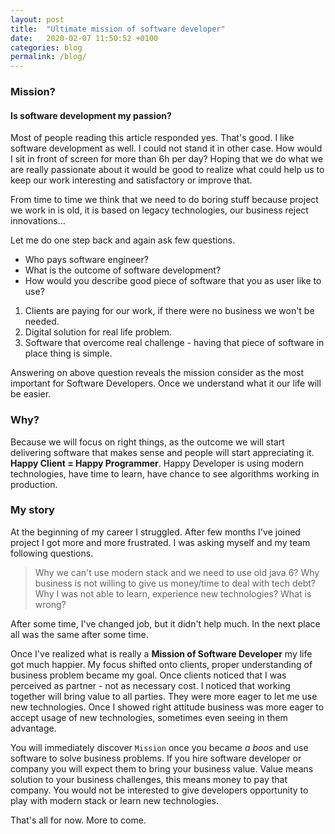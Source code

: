 ```yaml
---
layout: post
title:  "Ultimate mission of software developer"
date:   2020-02-07 11:50:52 +0100
categories: blog
permalink: /blog/
---
```

### Mission?
#### Is software development my passion?
Most of people reading this article responded yes. That's good. I like software development as well. 
I could not stand it in other case. How would I sit in front of screen for more than 6h per day?
Hoping that we do what we are really passionate about it would be good to realize what could help us
to keep our work interesting and satisfactory or improve that.

From time to time we think that we need to do boring stuff because project we work in is old, 
it is based on legacy technologies, our business reject innovations...

Let me do one step back and again ask few questions.
* Who pays software engineer?
* What is the outcome of software development?
* How would you describe good piece of software that you as user like to use?

1. Clients are paying for our work, if there were no business we won't be needed.
2. Digital solution for real life problem.
3. Software that overcome real challenge - having that piece of software in place thing is simple.

Answering on above question reveals the mission consider as the most important for Software Developers. 
Once we understand what it our life will be easier. 

### Why?
Because we will focus on right things, as the outcome we will start delivering software that makes sense and 
people will start appreciating it. **Happy Client = Happy Programmer**.
Happy Developer is using modern technologies, have time to learn, have chance to see algorithms working in production.

### My story 
At the beginning of my career I struggled. After few months I've joined project I got more and more frustrated.
I was asking myself and my team following questions.
>Why we can't use modern stack and we need to use old java 6?
Why business is not willing to give us money/time to deal with tech debt? Why I was not able to learn, experience 
new technologies? What is wrong?

After some time, I've changed job, but it didn't help much. In the next place all was the same after some time.

Once I've realized what is really a **Mission of Software Developer** my life got much happier. 
My focus shifted onto clients, proper understanding of business problem became my goal. 
Once clients noticed that I was perceived as partner - not as necessary cost. 
I noticed that working together will bring value to all parties. They were more eager to let me use new technologies. 
Once I showed right attitude business was more eager to accept usage of new technologies, sometimes even seeing in them advantage.

You will immediately discover `Mission` once you became *a boos* and use software to solve business problems. 
If you hire software developer or company you will expect them to bring your business value. 
Value means solution to your business challenges, this means money to pay that company.
You would not be interested to give developers opportunity to play with modern stack or learn new technologies.

That's all for now. More to come.